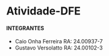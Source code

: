 # Atividade-DFE

#### INTEGRANTES
- Caio Onha Ferreira RA: 24.00937-7
- Gustavo Versolatto RA: 24.00102-3 
